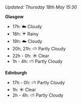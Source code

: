 *Updated: Thursday 18th May 15:30*

**Glasgow**

* 17h: :cloud: Cloudy
* 18h: :umbrella: Rainy
* 19h: :cloud: Cloudy
* 20h, 21h: :partly_sunny: Partly Cloudy
* 22h - 0h: :sunny: Clear
* 1h - 4h: :partly_sunny: Partly Cloudy

**Edinburgh**

* 17h - 0h: :partly_sunny: Partly Cloudy
* 1h: :sunny: Clear
* 2h - 4h: :partly_sunny: Partly Cloudy
